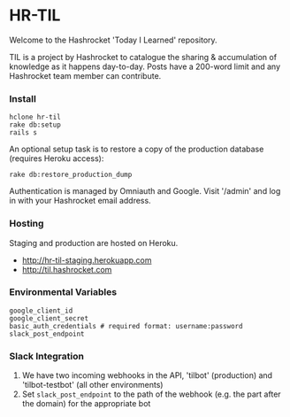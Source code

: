 # HR-TIL

Welcome to the Hashrocket 'Today I Learned' repository.

TIL is a project by Hashrocket to catalogue the sharing & accumulation of knowledge as it happens day-to-day. Posts have a 200-word limit and any Hashrocket team member can contribute.

### Install

```
hclone hr-til
rake db:setup
rails s
```

An optional setup task is to restore a copy of the production database (requires Heroku access):

```
rake db:restore_production_dump
```

Authentication is managed by Omniauth and Google. Visit '/admin' and log in with your Hashrocket email address.

### Hosting

Staging and production are hosted on Heroku.

* http://hr-til-staging.herokuapp.com
* http://til.hashrocket.com

### Environmental Variables

```
google_client_id
google_client_secret
basic_auth_credentials # required format: username:password
slack_post_endpoint
```

### Slack Integration

1. We have two incoming webhooks in the API, 'tilbot' (production) and 'tilbot-testbot' (all other environments)
2. Set `slack_post_endpoint` to the path of the webhook (e.g. the part after the domain) for the appropriate bot
